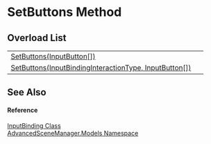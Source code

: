 # SetButtons Method


## Overload List
<table>
<tr>
<td><a href="M_AdvancedSceneManager_Models_InputBinding_SetButtons_1.md">SetButtons(InputButton[])</a></td>
<td> </td></tr>
<tr>
<td><a href="M_AdvancedSceneManager_Models_InputBinding_SetButtons.md">SetButtons(InputBindingInteractionType, InputButton[])</a></td>
<td> </td></tr>
</table>

## See Also


#### Reference
<a href="T_AdvancedSceneManager_Models_InputBinding.md">InputBinding Class</a>  
<a href="N_AdvancedSceneManager_Models.md">AdvancedSceneManager.Models Namespace</a>  
